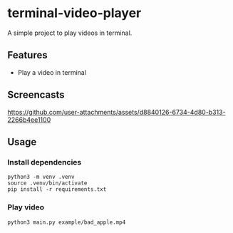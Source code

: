 # terminal-video-player
A simple project to play videos in terminal.

## Features
- Play a video in terminal

## Screencasts
https://github.com/user-attachments/assets/d8840126-6734-4d80-b313-2266b4ee1100

## Usage
### Install dependencies
```
python3 -m venv .venv
source .venv/bin/activate
pip install -r requirements.txt
```

### Play video
```
python3 main.py example/bad_apple.mp4
```
